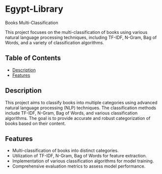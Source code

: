 # Egypt-Library
 Books Multi-Classification

This project focuses on the multi-classification of books using various natural language processing techniques, including TF-IDF, N-Gram, Bag of Words, and a variety of classification algorithms.

## Table of Contents

- [Description](#description)
- [Features](#features)

## Description

This project aims to classify books into multiple categories using advanced natural language processing (NLP) techniques. The classification methods include TF-IDF, N-Gram, Bag of Words, and various classification algorithms. The goal is to provide accurate and robust categorization of books based on their content.

## Features

- Multi-classification of books into distinct categories.
- Utilization of TF-IDF, N-Gram, Bag of Words for feature extraction.
- Implementation of various classification algorithms for model training.
- Comprehensive evaluation metrics to assess model performance.
